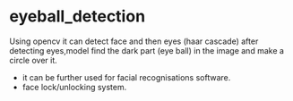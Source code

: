 # eyeball_detection
Using opencv it can detect face and then eyes (haar cascade) after detecting eyes,model find the dark part (eye ball) in the image and make a circle over it.
- it can be further used for facial recognisations software.
- face lock/unlocking system.
